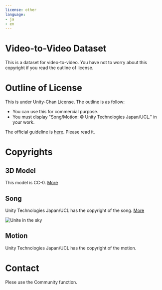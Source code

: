 ```yaml
---
license: other
language:
- ja
- en
---
```


# Video-to-Video Dataset

This is a dataset for video-to-video.
You have not to worry about this copyright if you read the outline of license.

# Outline of License

This is under Unity-Chan License. The outline is as follow:

- You can use this for commercial purpose.
- You must display "Song/Motion: © Unity Technologies Japan/UCL." in your work.

The official guideline is [here](https://unity-chan.com/contents/guideline_en/).
Please read it.

# Copyrights

## 3D Model
This model is CC-0.
[More](https://vroid.pixiv.help/hc/ja/articles/360012381793-AvatarSample-D)

## Song
Unity Technologies Japan/UCL has the copyright of the song.
[More](https://unity-chan.com/download/releaseNote.php?id=imagealbum-vol1&lang=en)

![Unite in the sky](jacket_p01-04.jpg)

## Motion
Unity Technologies Japan/UCL has the copyright of the motion.

# Contact

Plese use the Community function.

